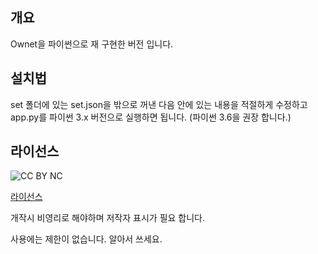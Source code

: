 ﻿## 개요
Ownet을 파이썬으로 재 구현한 버전 입니다.

## 설치법
set 폴더에 있는 set.json을 밖으로 꺼낸 다음 안에 있는 내용을 적절하게 수정하고 app.py를 파이썬 3.x 버전으로 실행하면 됩니다. (파이썬 3.6을 권장 합니다.)

## 라이선스
![CC BY NC](https://i.creativecommons.org/l/by-nc/4.0/88x31.png)

[라이선스](https://creativecommons.org/licenses/by-nc/4.0/deed.ko)

개작시 비영리로 해야하며 저작자 표시가 필요 합니다.

사용에는 제한이 없습니다. 알아서 쓰세요.